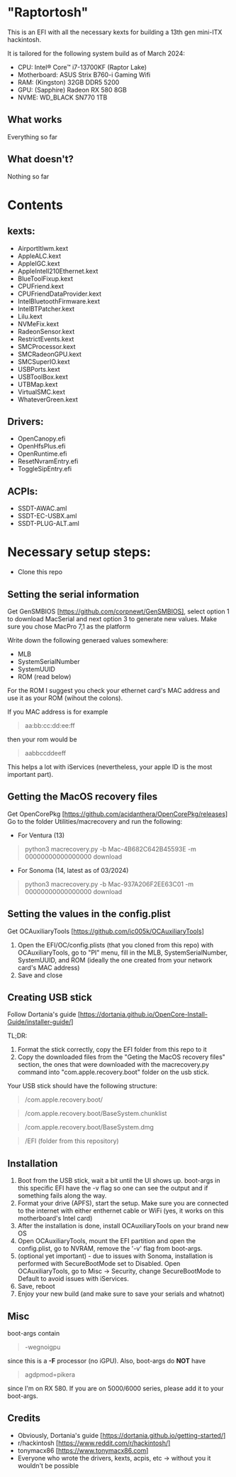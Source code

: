 
# "Raptortosh"

This is an EFI with all the necessary kexts for building a 13th gen mini-ITX hackintosh.

It is tailored for the following system build as of March 2024:

 - CPU: Intel® Core™ i7-13700KF (Raptor Lake)
 - Motherboard: ASUS Strix B760-i Gaming Wifi
 - RAM: (Kingston) 32GB DDR5 5200
 - GPU: (Sapphire) Radeon RX 580 8GB
 - NVME: WD_BLACK SN770 1TB

## What works

Everything so far
  
## What doesn't?

Nothing so far

# Contents

## kexts:

 - AirportItlwm.kext
 - AppleALC.kext
 - AppleIGC.kext
 - AppleIntelI210Ethernet.kext
 - BlueToolFixup.kext
 - CPUFriend.kext
 - CPUFriendDataProvider.kext
 - IntelBluetoothFirmware.kext
 - IntelBTPatcher.kext
 - Lilu.kext
 - NVMeFix.kext
 - RadeonSensor.kext
 - RestrictEvents.kext
 - SMCProcessor.kext
 - SMCRadeonGPU.kext
 - SMCSuperIO.kext
 - USBPorts.kext
 - USBToolBox.kext
 - UTBMap.kext
 - VirtualSMC.kext
 - WhateverGreen.kext

## Drivers:

 - OpenCanopy.efi
 - OpenHfsPlus.efi
 - OpenRuntime.efi
 - ResetNvramEntry.efi
 - ToggleSipEntry.efi

## ACPIs:

 - SSDT-AWAC.aml 
 - SSDT-EC-USBX.aml 
 - SSDT-PLUG-ALT.aml

# Necessary setup steps:

- Clone this repo

## Setting the serial information

Get GenSMBIOS [https://github.com/corpnewt/GenSMBIOS], select option 1 to download MacSerial and next option 3 to generate new values. Make sure you chose MacPro 7,1 as the platform

Write down the following generaed values somewhere:

- MLB
- SystemSerialNumber
- SystemUUID
- ROM (read below)

For the ROM I suggest you check your ethernet card's MAC address and use it as your ROM (wihout the colons).

If you MAC address is for example 

> aa:bb:cc:dd:ee:ff

then your rom would be 
> aabbccddeeff

This helps a lot with iServices (nevertheless, your apple ID is the most important part).

## Getting the MacOS recovery files

Get OpenCorePkg [https://github.com/acidanthera/OpenCorePkg/releases]
Go to the folder Utilities/macrecovery and run the following:

- For Ventura (13)

> 	python3 macrecovery.py -b Mac-4B682C642B45593E -m 00000000000000000 download

- For Sonoma (14, latest as of 03/2024) 

> 	python3 macrecovery.py -b Mac-937A206F2EE63C01 -m 00000000000000000 download

## Setting the values in the config.plist

Get OCAuxiliaryTools [https://github.com/ic005k/OCAuxiliaryTools]

1. Open the EFI/OC/config.plists (that you cloned from this repo) with OCAuxiliaryTools, go to "PI" menu, fill in the MLB, SystemSerialNumber, SystemUUID, and ROM (ideally the one created from your network card's MAC address)
2. Save and close

## Creating USB stick

Follow Dortania's guide [https://dortania.github.io/OpenCore-Install-Guide/installer-guide/]

TL;DR:

1. Format the stick correctly, copy the EFI folder from this repo to it
2. Copy the downloaded files from the "Geting the MacOS recovery files" section, the ones that were downloaded with the macrecovery.py command into "com.apple.recovery.boot" folder on the usb stick.

Your USB stick should have the following structure:

> /com.apple.recovery.boot/

> /com.apple.recovery.boot/BaseSystem.chunklist

> /com.apple.recovery.boot/BaseSystem.dmg

> /EFI (folder from this repository)

## Installation

1. Boot from the USB stick, wait a bit until the UI shows up. boot-args in this specific EFI have the -v flag so one can see the output and if something fails along the way.
2. Format your drive (APFS), start the setup. Make sure you are connected to the internet with either enthernet cable or WiFi (yes, it works on this motherboard's Intel card)
3. After the installation is done, install OCAuxiliaryTools on your brand new OS
4. Open OCAuxiliaryTools, mount the EFI partition and open the config.plist, go to NVRAM, remove the '-v' flag from boot-args.
5. (optional yet important) - due to issues with Sonoma, installation is performed with SecureBootMode set to Disabled. Open OCAuxiliaryTools, go to Misc -> Security, change SecureBootMode to Default to avoid issues with iServices.
6. Save, reboot
7. Enjoy your new build (and make sure to save your serials and whatnot)


## Misc

boot-args contain 

> -wegnoigpu

 since this is a **-F** processor (no iGPU). Also, boot-args do **NOT** have 

> agdpmod=pikera

 since I'm on RX 580. If you are on 5000/6000 series, please add it to your boot-args.

  
## Credits

- Obviously, Dortania's guide
   [https://dortania.github.io/getting-started/] 
- r/hackintosh
   [https://www.reddit.com/r/hackintosh/] 
- tonymacx86 [https://www.tonymacx86.com]
- Everyone who wrote the drivers, kexts, acpis, etc -> without you it wouldn't be possible
